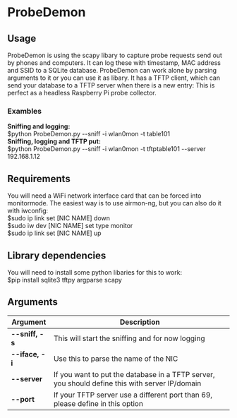 # ProbeDemon
## Usage
ProbeDemon is using the scapy libary to capture probe requests send out by phones and computers. It can log these with timestamp, MAC address and SSID to a SQLite database. ProbeDemon can work alone by parsing arguments to it or you can use it as libary. It has a TFTP client, which can send your database to a TFTP server when there is a new entry: This is perfect as a headless Raspberry Pi probe collector.

### Exambles
**Sniffing and logging:**  
$python ProbeDemon.py --sniff -i wlan0mon -t table101  
**Sniffing, logging and TFTP put:**  
$python ProbeDemon.py --sniff -i wlan0mon -t tftptable101 --server 192.168.1.12

## Requirements
You will need a WiFi network interface card that can be forced into monitormode. The easiest way is to use airmon-ng, but you can also do it with iwconfig:  
$sudo ip link set [NIC NAME] down  
$sudo iw dev [NIC NAME] set type monitor  
$sudo ip link set [NIC NAME] up  

## Library dependencies
You will need to install some python libaries for this to work:  
$pip install sqlite3 tftpy argparse scapy

## Arguments
**Argument** | **Description**
------------ | ---------------
**--sniff, -s** | This will start the sniffing and for now logging
**--iface, -i** | Use this to parse the name of the NIC
**--server** | If you want to put the database in a TFTP server, you should define this with server IP/domain
**--port** | If your TFTP server use a different port than 69, please define in this option


